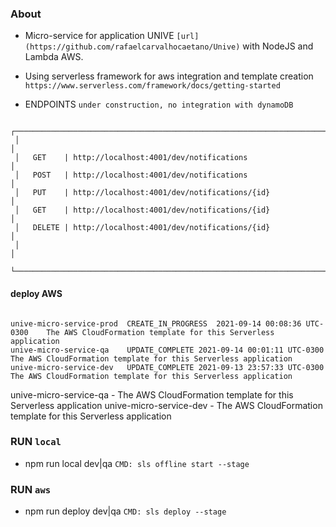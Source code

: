 ### About

 - Micro-service for application UNIVE ``` [url](https://github.com/rafaelcarvalhocaetano/Unive) ``` with NodeJS and Lambda AWS.
 - Using serverless framework for aws integration and template creation ``` https://www.serverless.com/framework/docs/getting-started ```

 - ENDPOINTS ``` under construction, no integration with dynamoDB ```
  ```
   ┌────────────────────────────────────────────────────────────────────────────┐
   │                                                                            │
   │   GET    | http://localhost:4001/dev/notifications                         │
   │   POST   | http://localhost:4001/dev/notifications                         │
   │   PUT    | http://localhost:4001/dev/notifications/{id}                    │
   │   GET    | http://localhost:4001/dev/notifications/{id}                    │
   │   DELETE | http://localhost:4001/dev/notifications/{id}                    │
   │                                                                            │
   └────────────────────────────────────────────────────────────────────────────┘
  ```

  #### deploy AWS
  ```
  
  unive-micro-service-prod	CREATE_IN_PROGRESS	2021-09-14 00:08:36 UTC-0300	The AWS CloudFormation template for this Serverless application
  unive-micro-service-qa	UPDATE_COMPLETE	2021-09-14 00:01:11 UTC-0300	The AWS CloudFormation template for this Serverless application
  unive-micro-service-dev	UPDATE_COMPLETE	2021-09-13 23:57:33 UTC-0300	The AWS CloudFormation template for this Serverless application
  
  ```



unive-micro-service-qa	-	The AWS CloudFormation template for this Serverless application
unive-micro-service-dev	-	The AWS CloudFormation template for this Serverless application

### RUN ``` local ```
 - npm run local dev|qa ``` CMD: sls offline start --stage ```

### RUN ``` aws ```
 - npm run deploy dev|qa ``` CMD: sls deploy --stage ```
